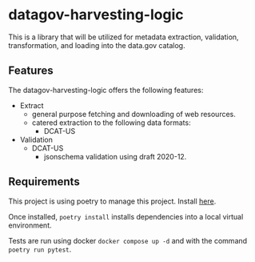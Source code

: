 # datagov-harvesting-logic

This is a library that will be utilized for metadata extraction, validation,
transformation, and loading into the data.gov catalog.

## Features

The datagov-harvesting-logic offers the following features:

- Extract
  - general purpose fetching and downloading of web resources.
  - catered extraction to the following data formats:
    - DCAT-US
- Validation
  - DCAT-US
    - jsonschema validation using draft 2020-12.

## Requirements

This project is using poetry to manage this project. Install [here](https://python-poetry.org/docs/#installation).

Once installed, `poetry install` installs dependencies into a local virtual environment.

Tests are run using docker `docker compose up -d` and with the command
`poetry run pytest`.
